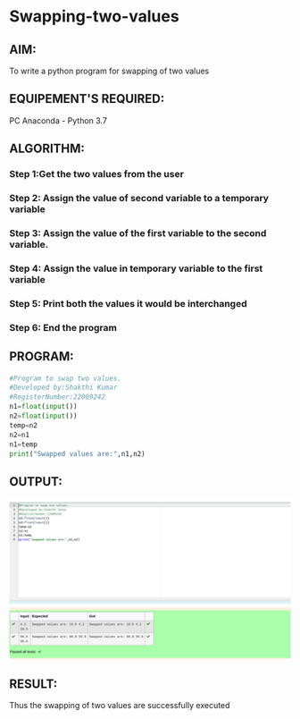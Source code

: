 # Swapping-two-values

## AIM:

To write a python program for swapping of two values
## EQUIPEMENT'S REQUIRED: 

PC
Anaconda - Python 3.7
## ALGORITHM: 

### Step 1:Get the two values from the user
### Step 2: Assign the value of second variable to a temporary variable 
### Step 3: Assign the value of the first variable to the second variable.
### Step 4:  Assign the value in temporary variable to the first variable
### Step 5: Print both the values it would be interchanged
### Step 6: End the program

## PROGRAM:
```python
#Program to swap two values.
#Developed by:Shakthi Kumar
#RegisterNumber:22009242
n1=float(input())
n2=float(input())
temp=n2
n2=n1
n1=temp
print("Swapped values are:",n1,n2)
```
## OUTPUT:
![](swap.png)

## RESULT:
Thus the swapping of two values are successfully executed



